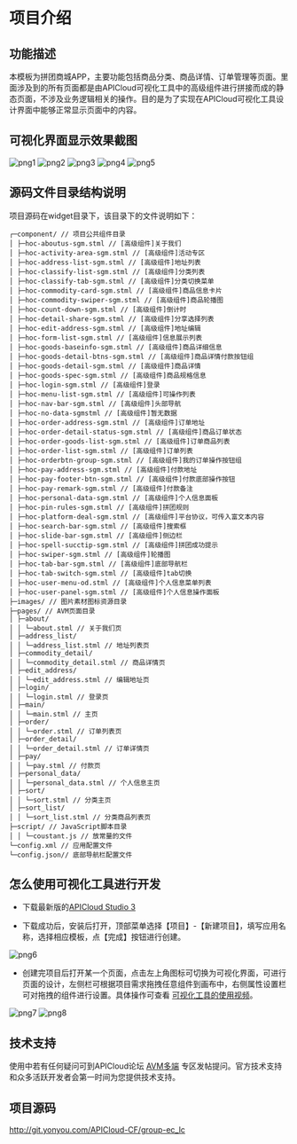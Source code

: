 # 项目介绍

## 功能描述

本模板为拼团商城APP，主要功能包括商品分类、商品详情、订单管理等页面。里面涉及到的所有页面都是由APICloud可视化工具中的高级组件进行拼接而成的静态页面，不涉及业务逻辑相关的操作。目的是为了实现在APICloud可视化工具设计界面中能够正常显示页面中的内容。

## 可视化界面显示效果截图

![png1](http://ae8b3ee28597856d3283.qiniucdn.apicloud-system.com/apicloud/758d273b01c415828226993f445f6404.png)
![png2](http://ae8b3ee28597856d3283.qiniucdn.apicloud-system.com/apicloud/f03172139f25afac4cca06d83d320d9f.png)
![png3](http://ae8b3ee28597856d3283.qiniucdn.apicloud-system.com/apicloud/0270de10a8da8c8702f4c0ead19931fd.png)
![png4](http://ae8b3ee28597856d3283.qiniucdn.apicloud-system.com/apicloud/f40b74748e6aae4bbf6bc58694d6e6cb.png)
![png5](http://ae8b3ee28597856d3283.qiniucdn.apicloud-system.com/apicloud/f40b74748e6aae4bbf6bc58694d6e6cb.png)

## 源码文件目录结构说明

项目源码在widget目录下，该目录下的文件说明如下：

```
┌─component/ // 项目公共组件目录 
│ ├─hoc-aboutus-sgm.stml // [高级组件]关于我们
│ ├─hoc-activity-area-sgm.stml // [高级组件]活动专区
│ ├─hoc-address-list-sgm.stml // [高级组件]地址列表
│ ├─hoc-classify-list-sgm.stml // [高级组件]分类列表
│ ├─hoc-classify-tab-sgm.stml // [高级组件]分类切换菜单 
│ ├─hoc-commodity-card-sgm.stml // [高级组件]商品信息卡片
│ ├─hoc-commodity-swiper-sgm.stml // [高级组件]商品轮播图
│ ├─hoc-count-down-sgm.stml // [高级组件]倒计时
│ ├─hoc-detail-share-sgm.stml // [高级组件]分享选择列表
│ ├─hoc-edit-address-sgm.stml // [高级组件]地址编辑
│ ├─hoc-form-list-sgm.stml // [高级组件]信息展示列表
│ ├─hoc-goods-baseinfo-sgm.stml // [高级组件]商品详细信息
│ ├─hoc-goods-detail-btns-sgm.stml // [高级组件]商品详情付款按钮组
│ ├─hoc-goods-detail-sgm.stml // [高级组件]商品详情
│ ├─hoc-goods-spec-sgm.stml // [高级组件]商品规格信息
│ ├─hoc-login-sgm.stml // [高级组件]登录
│ ├─hoc-menu-list-sgm.stml // [高级组件]可操作列表
│ ├─hoc-nav-bar-sgm.stml // [高级组件]头部导航
│ ├─hoc-no-data-sgmstml // [高级组件]暂无数据
│ ├─hoc-order-address-sgm.stml // [高级组件]订单地址
│ ├─hoc-order-detail-status-sgm.stml // [高级组件]商品订单状态
│ ├─hoc-order-goods-list-sgm.stml // [高级组件]订单商品列表
│ ├─hoc-order-list-sgm.stml // [高级组件]订单列表
│ ├─hoc-orderbtn-group-sgm.stml // [高级组件]我的订单操作按钮组
│ ├─hoc-pay-address-sgm.stml // [高级组件]付款地址
│ ├─hoc-pay-footer-btn-sgm.stml // [高级组件]付款底部操作按钮
│ ├─hoc-pay-remark-sgm.stml // [高级组件]付款备注
│ ├─hoc-personal-data-sgm.stml // [高级组件]个人信息面板
│ ├─hoc-pin-rules-sgm.stml // [高级组件]拼团规则
│ ├─hoc-platform-deal-sgm.stml // [高级组件]平台协议，可传入富文本内容
│ ├─hoc-search-bar-sgm.stml // [高级组件]搜索框
│ ├─hoc-slide-bar-sgm.stml // [高级组件]侧边栏
│ ├─hoc-spell-succtip-sgm.stml // [高级组件]拼团成功提示
│ ├─hoc-swiper-sgm.stml // [高级组件]轮播图
│ ├─hoc-tab-bar-sgm.stml // [高级组件]底部导航栏
│ ├─hoc-tab-switch-sgm.stml // [高级组件]tab切换
│ ├─hoc-user-menu-od.stml // [高级组件]个人信息菜单列表
│ ├─hoc-user-panel-sgm.stml // [高级组件]个人信息操作面板
├─images/ // 图片素材图标资源目录 
├─pages/ // AVM页面目录 
│ ├─about/ 
│ │ └─about.stml // 关于我们页 
│ ├─address_list/ 
│ │ └─address_list.stml // 地址列表页 
│ ├─commodity_detail/ 
│ │ └─commodity_detail.stml // 商品详情页 
│ ├─edit_address/ 
│ │ └─edit_address.stml // 编辑地址页 
│ ├─login/ 
│ │ └─login.stml // 登录页 
│ ├─main/ 
│ │ └─main.stml // 主页 
│ ├─order/ 
│ │ └─order.stml // 订单列表页 
│ ├─order_detail/ 
│ │ └─order_detail.stml // 订单详情页 
│ ├─pay/ 
│ │ └─pay.stml // 付款页 
│ ├─personal_data/ 
│ │ └─personal_data.stml // 个人信息主页 
│ ├─sort/ 
│ │ └─sort.stml // 分类主页 
│ ├─sort_list/ 
│ │ └─sort_list.stml // 分类商品列表页 
├─script/ // JavaScript脚本目录 
│ │ └─coustant.js // 放常量的文件 
└─config.xml // 应用配置文件
└─config.json// 底部导航栏配置文件
```
## 怎么使用可视化工具进行开发

+ 下载最新版的[APICloud Studio 3](https://www.apicloud.com/studio3#downloadBtn)

+ 下载成功后，安装后打开，顶部菜单选择【项目】-【新建项目】，填写应用名称，选择相应模板，点【完成】按钮进行创建。

![png6](http://ae8b3ee28597856d3283.qiniucdn.apicloud-system.com/apicloud/5ca67ec0d0af2caae978e0763cdd81f4.png)

+ 创建完项目后打开某一个页面，点击左上角图标可切换为可视化界面，可进行页面的设计，左侧栏可根据项目需求拖拽任意组件到画布中，右侧属性设置栏可对拖拽的组件进行设置。具体操作可查看 [可视化工具的使用视频](https://www.apicloud.com/video_play/20_1825)。

![png7](http://ae8b3ee28597856d3283.qiniucdn.apicloud-system.com/apicloud/ad9a8bc01a3b69393052711af94739c2.png)
![png8](http://ae8b3ee28597856d3283.qiniucdn.apicloud-system.com/apicloud/ec850d72de638cb572c0eb7640ea0347.png)

## 技术支持

使用中若有任何疑问可到APICloud论坛 [AVM多端](https://developer.yonyou.com/forum-71-1.html) 专区发帖提问。官方技术支持和众多活跃开发者会第一时间为您提供技术支持。


## 项目源码

http://git.yonyou.com/APICloud-CF/group-ec_lc


